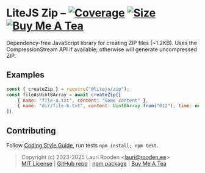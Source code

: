 
[1]: https://badgen.net/coveralls/c/github/litejs/zip
[2]: https://coveralls.io/r/litejs/zip
[3]: https://badgen.net/packagephobia/install/@litejs/zip
[4]: https://packagephobia.now.sh/result?p=@litejs/zip
[5]: https://badgen.net/badge/icon/Buy%20Me%20A%20Tea/orange?icon=kofi&label
[6]: https://www.buymeacoffee.com/lauriro


LiteJS Zip &ndash; [![Coverage][1]][2] [![Size][3]][4] [![Buy Me A Tea][5]][6]
==========

Dependency-free JavaScript library for creating ZIP files (~1.2KB).
Uses the CompressionStream API if available; otherwise will generate uncompressed ZIP.


Examples
--------

```javascript
const { createZip } = require("@litejs/zip");
const fileAsUint8Array = await createZip([
    { name: "file-a.txt", content: "Some content" },
    { name: "dir/file-b.txt", content: Uint8Array.from("012"), time: new Date(2020, 1, 21) },
])
```

## Contributing

Follow [Coding Style Guide](https://github.com/litejs/litejs/wiki/Style-Guide),
run tests `npm install; npm test`.


> Copyright (c) 2023-2025 Lauri Rooden &lt;lauri@rooden.ee&gt;  
[MIT License](https://litejs.com/MIT-LICENSE.txt) |
[GitHub repo](https://github.com/litejs/zip) |
[npm package](https://npmjs.org/package/@litejs/zip) |
[Buy Me A Tea][6]



